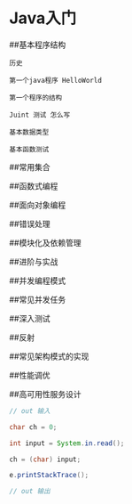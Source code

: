 # Java入门

##基本程序结构

	历史
	
	第一个java程序 HelloWorld
	
	第一个程序的结构
	
	Juint 测试 怎么写
	
	基本数据类型
	
	基本函数测试
	
	
##常⽤集合

##函数式编程

##⾯向对象编程

##错误处理

##模块化及依赖管理

##进阶与实战

##并发编程模式

##常⻅并发任务

##深⼊测试

##反射

##常⻅架构模式的实现

##性能调优

##⾼可⽤性服务设计

```java
// out 输入

char ch = 0;

int input = System.in.read();

ch = (char) input;

e.printStackTrace();

// out 输出
```